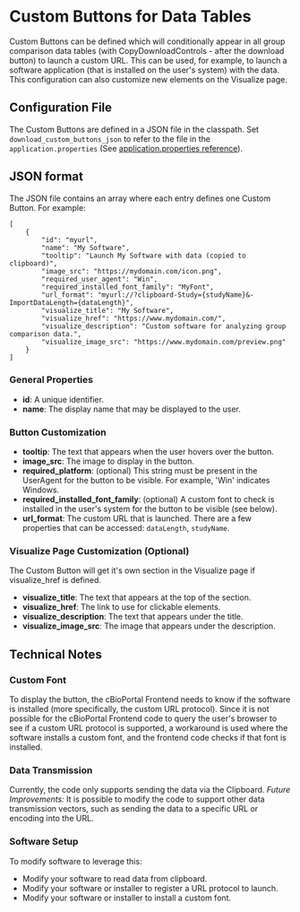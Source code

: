 # Custom Buttons for Data Tables

Custom Buttons can be defined which will conditionally appear in all group comparison data tables (with CopyDownloadControls - after the download button) to launch a custom URL. This can be used, for example, to launch a software application (that is installed on the user's system) with the data. This configuration can also customize new elements on the Visualize page.

## Configuration File

The Custom Buttons are defined in a JSON file in the classpath. Set `download_custom_buttons_json` to refer to the file in the 
`application.properties` (See [application.properties reference](application.properties-Reference.md#add-custom-buttons-to-data-tables)).

## JSON format

The JSON file contains an array where each entry defines one Custom Button. For example:

```
[
    {
        "id": "myurl",
        "name": "My Software",
        "tooltip": "Launch My Software with data (copied to clipboard)",
        "image_src": "https://mydomain.com/icon.png",
        "required_user_agent": "Win",
        "required_installed_font_family": "MyFont",
        "url_format": "myurl://?clipboard-Study={studyName}&-ImportDataLength={dataLength}",
        "visualize_title": "My Software",
        "visualize_href": "https://www.mydomain.com/",
        "visualize_description": "Custom software for analyzing group comparison data.",
        "visualize_image_src": "https://www.mydomain.com/preview.png"
    }
]
```

### General Properties
- **id**: A unique identifier.
- **name**: The display name that may be displayed to the user.

### Button Customization

- **tooltip**: The text that appears when the user hovers over the button.
- **image_src**: The image to display in the button.
- **required_platform**: (optional) This string must be present in the UserAgent for the button to be visible. For example, 'Win' indicates Windows.
- **required_installed_font_family**: (optional) A custom font to check is installed in the user's system for the button to be visible (see below).
- **url_format**: The custom URL that is launched. There are a few properties that can be accessed: `dataLength`, `studyName`.

### Visualize Page Customization (Optional)

The Custom Button will get it's own section in the Visualize page if visualize_href is defined.

- **visualize_title**: The text that appears at the top of the section.
- **visualize_href**: The link to use for clickable elements.
- **visualize_description**: The text that appears under the title.
- **visualize_image_src**: The image that appears under the description.

## Technical Notes

### Custom Font 

To display the button, the cBioPortal Frontend needs to know if the software is installed (more specifically, the custom URL protocol).
Since it is not possible for the cBioPortal Frontend code to query the user's browser to see if a custom URL protocol is supported, a workaround is used where the software installs a custom font, and the frontend code checks if that font is installed.

### Data Transmission

Currently, the code only supports sending the data via the Clipboard. _Future Improvements:_ It is possible to modify the code to support other data transmission vectors, such as sending the data to a specific URL or encoding into the URL.

### Software Setup

To modify software to leverage this:

- Modify your software to read data from clipboard.
- Modify your software or installer to register a URL protocol to launch.
- Modify your software or installer to install a custom font.


